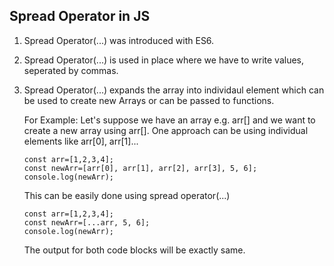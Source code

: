 ## Spread Operator in JS

1.  Spread Operator(...) was introduced with ES6.
2.  Spread Operator(...) is used in place where we have to write values, seperated by commas.
3.  Spread Operator(...) expands the array into individaul element which can be used to create new Arrays or can be passed to functions.

    For Example:
    Let's suppose we have an array e.g. arr[] and we want to create a new array using arr[].
    One approach can be using individual elements like arr[0], arr[1]...

        const arr=[1,2,3,4];
        const newArr=[arr[0], arr[1], arr[2], arr[3], 5, 6];
        console.log(newArr);

    This can be easily done using spread operator(...)

        const arr=[1,2,3,4];
        const newArr=[...arr, 5, 6];
        console.log(newArr);

    The output for both code blocks will be exactly same.
